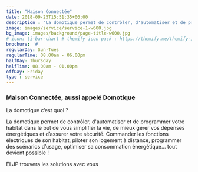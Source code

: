 ```yaml
---
title: "Maison Connectée"
date: 2018-09-25T15:51:35+06:00
description : "La domotique permet de contrôler, d'automatiser et de programmer votre habitat dans le but de vous simplifier la vie, de mieux gérer vos dépenses énergétiques et d’assurer votre sécurité. Commander les fonctions électriques de son habitat, piloter son logement à distance, programmer des scénarios d’usage, optimiser sa consommation énergétique… tout devient possible !"
image: images/service/service-1-w600.jpg
bg_image: images/background/page-title-w600.jpg
# icon: ti-bar-chart # themify icon pack : https://themify.me/themify-icons
brochure: '#'
regularDay: Sun-Tues
regularTime: 08.00am - 06.00pm
halfDay: Thursday
halfTime: 08.00am - 01.00pm
offDay: Friday
type : service
---
```


### Maison Connectée, aussi appelé Domotique


La domotique c’est quoi ?

La domotique permet de contrôler, d'automatiser et de programmer votre habitat dans le but de vous simplifier la vie, de mieux gérer vos dépenses énergétiques et d’assurer votre sécurité. Commander les fonctions électriques de son habitat, piloter son logement à distance, programmer des scénarios d’usage, optimiser sa consommation énergétique… tout devient possible !

ELJP trouvera les solutions avec vous
